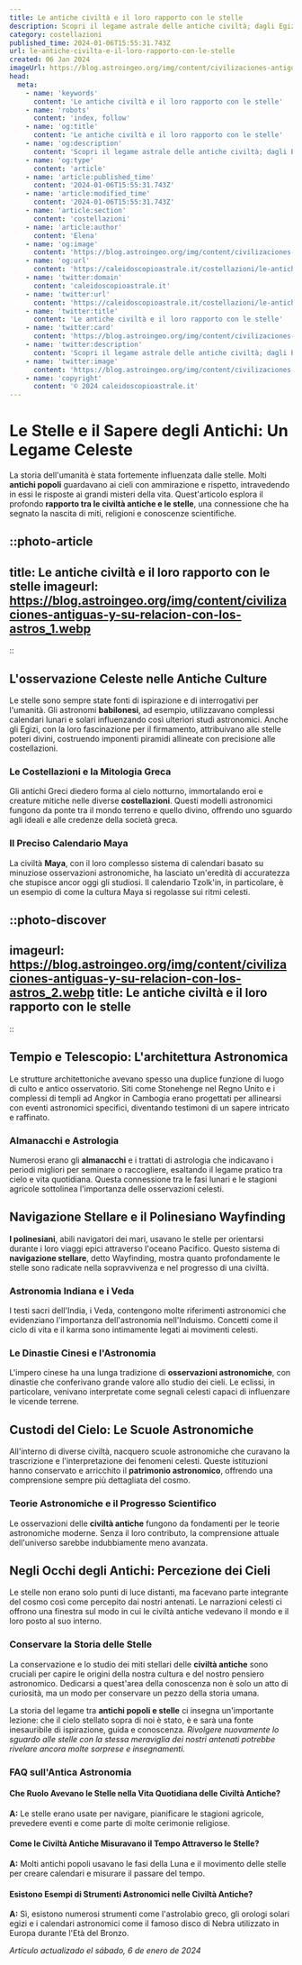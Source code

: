 ```yaml
---
title: Le antiche civiltà e il loro rapporto con le stelle
description: Scopri il legame astrale delle antiche civiltà; dagli Egizi ai Maya, un viaggio tra le stelle e la storia. Esplora i misteri!
category: costellazioni
published_time: 2024-01-06T15:55:31.743Z
url: le-antiche-civilta-e-il-loro-rapporto-con-le-stelle
created: 06 Jan 2024
imageUrl: https://blog.astroingeo.org/img/content/civilizaciones-antiguas-y-su-relacion-con-los-astros_1.webp
head:
  meta:
    - name: 'keywords'
      content: 'Le antiche civiltà e il loro rapporto con le stelle'
    - name: 'robots'
      content: 'index, follow'
    - name: 'og:title'
      content: 'Le antiche civiltà e il loro rapporto con le stelle'
    - name: 'og:description'
      content: 'Scopri il legame astrale delle antiche civiltà; dagli Egizi ai Maya, un viaggio tra le stelle e la storia. Esplora i misteri!'
    - name: 'og:type'
      content: 'article'
    - name: 'article:published_time'
      content: '2024-01-06T15:55:31.743Z'
    - name: 'article:modified_time'
      content: '2024-01-06T15:55:31.743Z'
    - name: 'article:section'
      content: 'costellazioni'
    - name: 'article:author'
      content: 'Elena'
    - name: 'og:image'
      content: 'https://blog.astroingeo.org/img/content/civilizaciones-antiguas-y-su-relacion-con-los-astros_1.webp'
    - name: 'og:url'
      content: 'https://caleidoscopioastrale.it/costellazioni/le-antiche-civilta-e-il-loro-rapporto-con-le-stelle'
    - name: 'twitter:domain'
      content: 'caleidoscopioastrale.it'
    - name: 'twitter:url'
      content: 'https://caleidoscopioastrale.it/costellazioni/le-antiche-civilta-e-il-loro-rapporto-con-le-stelle'
    - name: 'twitter:title'
      content: 'Le antiche civiltà e il loro rapporto con le stelle'
    - name: 'twitter:card'
      content: 'https://blog.astroingeo.org/img/content/civilizaciones-antiguas-y-su-relacion-con-los-astros_1.webp'
    - name: 'twitter:description'
      content: 'Scopri il legame astrale delle antiche civiltà; dagli Egizi ai Maya, un viaggio tra le stelle e la storia. Esplora i misteri!'
    - name: 'twitter:image'
      content: 'https://blog.astroingeo.org/img/content/civilizaciones-antiguas-y-su-relacion-con-los-astros_1.webp'
    - name: 'copyright'
      content: '© 2024 caleidoscopioastrale.it'
---
```

# Le Stelle e il Sapere degli Antichi: Un Legame Celeste

La storia dell'umanità è stata fortemente influenzata dalle stelle. Molti **antichi popoli** guardavano ai cieli con ammirazione e rispetto, intravedendo in essi le risposte ai grandi misteri della vita. Quest'articolo esplora il profondo **rapporto tra le civiltà antiche e le stelle**, una connessione che ha segnato la nascita di miti, religioni e conoscenze scientifiche.

::photo-article
---
title: Le antiche civiltà e il loro rapporto con le stelle
imageurl: https://blog.astroingeo.org/img/content/civilizaciones-antiguas-y-su-relacion-con-los-astros_1.webp
---
::

## L'osservazione Celeste nelle Antiche Culture
Le stelle sono sempre state fonti di ispirazione e di interrogativi per l'umanità. Gli astronomi **babilonesi**, ad esempio, utilizzavano complessi calendari lunari e solari influenzando così ulteriori studi astronomici. Anche gli Egizi, con la loro fascinazione per il firmamento, attribuivano alle stelle poteri divini, costruendo imponenti piramidi allineate con precisione alle costellazioni.

### Le Costellazioni e la Mitologia Greca
Gli antichi Greci diedero forma al cielo notturno, immortalando eroi e creature mitiche nelle diverse **costellazioni**. Questi modelli astronomici fungono da ponte tra il mondo terreno e quello divino, offrendo uno sguardo agli ideali e alle credenze della società greca.

### Il Preciso Calendario Maya
La civiltà **Maya**, con il loro complesso sistema di calendari basato su minuziose osservazioni astronomiche, ha lasciato un'eredità di accuratezza che stupisce ancor oggi gli studiosi. Il calendario Tzolk'in, in particolare, è un esempio di come la cultura Maya si regolasse sui ritmi celesti.

::photo-discover
---
imageurl: https://blog.astroingeo.org/img/content/civilizaciones-antiguas-y-su-relacion-con-los-astros_2.webp
title: Le antiche civiltà e il loro rapporto con le stelle
---
::

## Tempio e Telescopio: L'architettura Astronomica
Le strutture architettoniche avevano spesso una duplice funzione di luogo di culto e antico osservatorio. Siti come Stonehenge nel Regno Unito e i complessi di templi ad Angkor in Cambogia erano progettati per allinearsi con eventi astronomici specifici, diventando testimoni di un sapere intricato e raffinato.

### Almanacchi e Astrologia
Numerosi erano gli **almanacchi** e i trattati di astrologia che indicavano i periodi migliori per seminare o raccogliere, esaltando il legame pratico tra cielo e vita quotidiana. Questa connessione tra le fasi lunari e le stagioni agricole sottolinea l'importanza delle osservazioni celesti.

## Navigazione Stellare e il Polinesiano Wayfinding
**I polinesiani**, abili navigatori dei mari, usavano le stelle per orientarsi durante i loro viaggi epici attraverso l'oceano Pacifico. Questo sistema di **navigazione stellare**, detto Wayfinding, mostra quanto profondamente le stelle sono radicate nella sopravvivenza e nel progresso di una civiltà.

### Astronomia Indiana e i Veda
I testi sacri dell'India, i Veda, contengono molte riferimenti astronomici che evidenziano l'importanza dell'astronomia nell'Induismo. Concetti come il ciclo di vita e il karma sono intimamente legati ai movimenti celesti.

### Le Dinastie Cinesi e l'Astronomia
L'impero cinese ha una lunga tradizione di **osservazioni astronomiche**, con dinastie che conferivano grande valore allo studio dei cieli. Le eclissi, in particolare, venivano interpretate come segnali celesti capaci di influenzare le vicende terrene.

## Custodi del Cielo: Le Scuole Astronomiche
All'interno di diverse civiltà, nacquero scuole astronomiche che curavano la trascrizione e l'interpretazione dei fenomeni celesti. Queste istituzioni hanno conservato e arricchito il **patrimonio astronomico**, offrendo una comprensione sempre più dettagliata del cosmo.

### Teorie Astronomiche e il Progresso Scientifico
Le osservazioni delle **civiltà antiche** fungono da fondamenti per le teorie astronomiche moderne. Senza il loro contributo, la comprensione attuale dell'universo sarebbe indubbiamente meno avanzata.

## Negli Occhi degli Antichi: Percezione dei Cieli
Le stelle non erano solo punti di luce distanti, ma facevano parte integrante del cosmo così come percepito dai nostri antenati. Le narrazioni celesti ci offrono una finestra sul modo in cui le civiltà antiche vedevano il mondo e il loro posto al suo interno.

### Conservare la Storia delle Stelle
La conservazione e lo studio dei miti stellari delle **civiltà antiche** sono cruciali per capire le origini della nostra cultura e del nostro pensiero astronomico. Dedicarsi a quest'area della conoscenza non è solo un atto di curiosità, ma un modo per conservare un pezzo della storia umana.

La storia del legame tra **antichi popoli e stelle** ci insegna un'importante lezione: che il cielo stellato sopra di noi è stato, è e sarà una fonte inesauribile di ispirazione, guida e conoscenza. *Rivolgere nuovamente lo sguardo alle stelle con la stessa meraviglia dei nostri antenati potrebbe rivelare ancora molte sorprese e insegnamenti.*

### FAQ sull'Antica Astronomia
#### Che Ruolo Avevano le Stelle nella Vita Quotidiana delle Civiltà Antiche?
**A:** Le stelle erano usate per navigare, pianificare le stagioni agricole, prevedere eventi e come parte di molte cerimonie religiose.

#### Come le Civiltà Antiche Misuravano il Tempo Attraverso le Stelle?
**A:** Molti antichi popoli usavano le fasi della Luna e il movimento delle stelle per creare calendari e misurare il passare del tempo.

#### Esistono Esempi di Strumenti Astronomici nelle Civiltà Antiche?
**A:** Sì, esistono numerosi strumenti come l'astrolabio greco, gli orologi solari egizi e i calendari astronomici come il famoso disco di Nebra utilizzato in Europa durante l'Età del Bronzo.

_Artículo actualizado el sábado, 6 de enero de 2024_